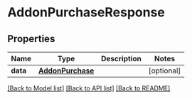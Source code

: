 # AddonPurchaseResponse


## Properties
Name | Type | Description | Notes
------------ | ------------- | ------------- | -------------
**data** | [**AddonPurchase**](AddonPurchase.md) |  | [optional] 

[[Back to Model list]](../README.md#documentation-for-models) [[Back to API list]](../README.md#documentation-for-api-endpoints) [[Back to README]](../README.md)


